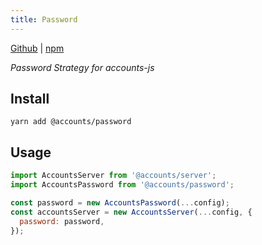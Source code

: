 ```yaml
---
title: Password
---
```


[Github](https://github.com/accounts-js/accounts) |
[npm](https://www.npmjs.com/package/@accounts/password)

_Password Strategy for accounts-js_

## Install

```
yarn add @accounts/password
```

## Usage

```javascript
import AccountsServer from '@accounts/server';
import AccountsPassword from '@accounts/password';

const password = new AccountsPassword(...config);
const accountsServer = new AccountsServer(...config, {
  password: password,
});
```
